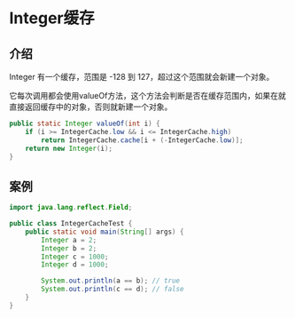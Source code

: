 # Integer缓存

## 介绍
Integer 有一个缓存，范围是 -128 到 127，超过这个范围就会新建一个对象。

它每次调用都会使用valueOf方法，这个方法会判断是否在缓存范围内，如果在就直接返回缓存中的对象，否则就新建一个对象。

```java
public static Integer valueOf(int i) {
	if (i >= IntegerCache.low && i <= IntegerCache.high)
		return IntegerCache.cache[i + (-IntegerCache.low)];
	return new Integer(i);
}
```

## 案例

```java
import java.lang.reflect.Field;

public class IntegerCacheTest {
	public static void main(String[] args) {
		Integer a = 2;
		Integer b = 2;
		Integer c = 1000;
		Integer d = 1000;

		System.out.println(a == b); // true
		System.out.println(c == d); // false
	}
}
```

